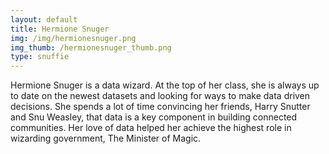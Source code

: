 ```yaml
---
layout: default
title: Hermione Snuger
img: /img/hermionesnuger.png
img_thumb: /hermionesnuger_thumb.png
type: snuffie
---
```


Hermione Snuger is a data wizard. At the top of her class, she is always up to date on the newest datasets and looking for ways to make data driven decisions. She spends a lot of time convincing her friends, Harry Snutter and Snu Weasley, that data is a key component in building connected communities. Her love of data helped her achieve the highest role in wizarding government, The Minister of Magic.
